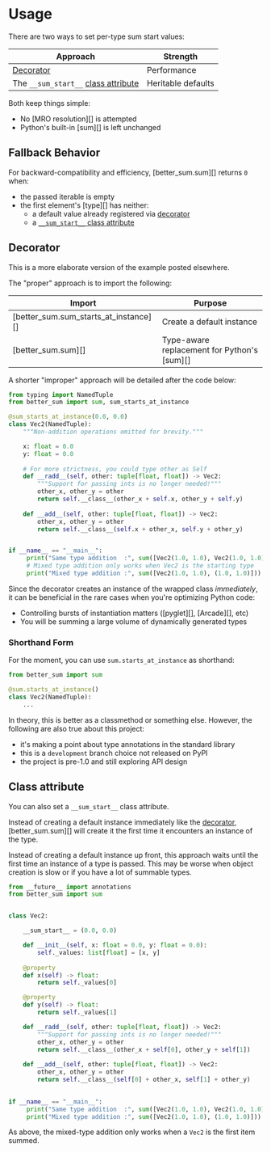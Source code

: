 # Usage

There are two ways to set per-type sum start values:

| Approach                                                | Strength            |
|---------------------------------------------------------|---------------------|
| [Decorator](#decorator)                                 | Performance         |
| The `__sum_start__` [class attribute](#class-attribute) | Heritable defaults  |

Both keep things simple:

* No [MRO resolution][] is attempted
* Python's built-in [sum][] is left unchanged

## Fallback Behavior

For backward-compatibility and efficiency, [better_sum.sum][]
returns `0` when:

* the passed iterable is empty
* the first element's [type][] has neither:
    * a default value already registered via [decorator](#decorator)
    * a [`__sum_start__` class attribute](#class-attribute)

## Decorator

This is a more elaborate version of the example posted elsewhere.

The "proper" approach is to import the following:

| Import                                | Purpose                                     |
|---------------------------------------|---------------------------------------------|
| [better_sum.sum_starts_at_instance][] | Create a default instance                   |
| [better_sum.sum][]                    | Type-aware replacement for Python's [sum][] |

A shorter "improper" approach will be detailed after the code below:

```python
from typing import NamedTuple
from better_sum import sum, sum_starts_at_instance

@sum_starts_at_instance(0.0, 0.0)
class Vec2(NamedTuple):
    """Non-addition operations omitted for brevity."""

    x: float = 0.0
    y: float = 0.0
    
    # For more strictness, you could type other as Self
    def __radd__(self, other: tuple[float, float]) -> Vec2:
        """Support for passing ints is no longer needed!"""
        other_x, other_y = other
        return self.__class__(other_x + self.x, other_y + self.y)
   
    def __add__(self, other: tuple[float, float]) -> Vec2:
        other_x, other_y = other
        return self.__class__(self.x + other_x, self.y + other_y)


if __name__ == "__main__":
     print("Same type addition  :", sum([Vec2(1.0, 1.0), Vec2(1.0, 1.0)]))
     # Mixed type addition only works when Vec2 is the starting type
     print("Mixed type addition :", sum([Vec2(1.0, 1.0), (1.0, 1.0)]))
```

Since the decorator creates an instance of the wrapped class *immediately*,
it can be beneficial in the rare cases when you're optimizing Python code:

* Controlling bursts of instantiation matters ([pyglet][], [Arcade][], etc)
* You will be summing a large volume of dynamically generated types


### Shorthand Form

For the moment, you can use `sum.starts_at_instance` as shorthand:

```python
from better_sum import sum

@sum.starts_at_instance()
class Vec2(NamedTuple):
    ...
```

In theory, this is better as a classmethod or something else. However,
the following are also true about this project:

* it's making a point about type annotations in the standard library
* this is a `development` branch choice not released on PyPI
* the project is pre-1.0 and still exploring API design


## Class attribute

You can also set a `__sum_start__` class attribute.

Instead of creating a default instance immediately like the [decorator](#decorator),
[better_sum.sum][] will create it the first time it encounters an instance of the
type.

Instead of creating a default instance up front, this approach waits
until the first time an instance of a type is passed. This may be worse
when object creation is slow or if you have a lot of summable types.


```python
from __future__ import annotations
from better_sum import sum


class Vec2:

    __sum_start__ = (0.0, 0.0)

    def __init__(self, x: float = 0.0, y: float = 0.0):
        self._values: list[float] = [x, y]
    
    @property
    def x(self) -> float:
        return self._values[0]

    @property
    def y(self) -> float:
        return self._values[1]

    def __radd__(self, other: tuple[float, float]) -> Vec2:
        """Support for passing ints is no longer needed!"""
        other_x, other_y = other
        return self.__class__(other_x + self[0], other_y + self[1])
   
    def __add__(self, other: tuple[float, float]) -> Vec2:
        other_x, other_y = other
        return self.__class__(self[0] + other_x, self[1] + other_y)

    
if __name__ == "__main__":
     print("Same type addition  :", sum([Vec2(1.0, 1.0), Vec2(1.0, 1.0)]))
     print("Mixed type addition :", sum([Vec2(1.0, 1.0), (1.0, 1.0)]))
```

As above, the mixed-type addition only works when a `Vec2` is the first
item summed.

